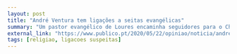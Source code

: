 ```yaml
---
layout: post
title: "André Ventura tem ligações a seitas evangélicas"
summary: "Um pastor evangélico de Loures encaminha seguidores para o Chega, algo que também se verificou entre apoiantes de Trump e Bolsonaro. Os evangelistas têm tentado entrar na política em Portugal há alguns anos, inicialmente com o Partido da Gente. Investigadores apontam para que o Chega receba dinheiro destes partidos e que líderes evangélicos façam campanha pelo Chega nos seus serviços"
external_link: "https://www.publico.pt/2020/05/22/opiniao/noticia/andre-ventura-seitas-evangelicas-1917614"
tags: [religiao, ligacoes suspeitas]
---
```

